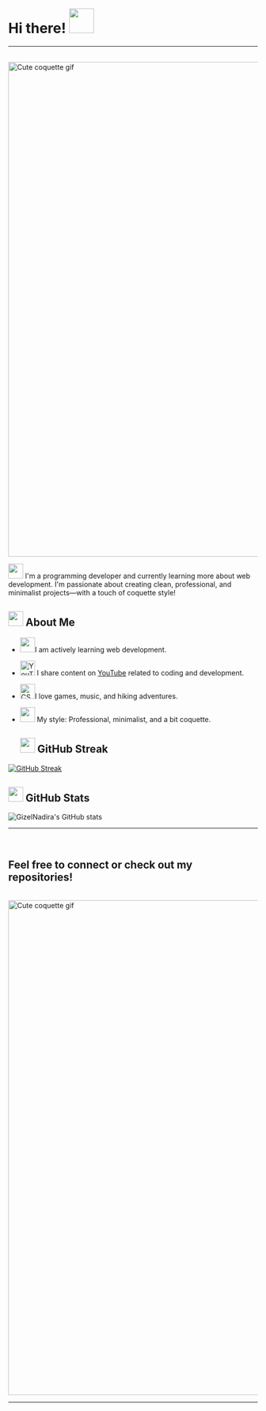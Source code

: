 # Hi there! <img src="https://img.icons8.com/?size=100&id=FAQ5bHYErUuB&format=png&color=000000" width="50" height="50">
<hr>
<br>

<img src="https://media1.giphy.com/media/v1.Y2lkPTc5MGI3NjExMGFpenN2N29lZGMyazNjNXJrY3M1ZXNnbGRhbGYwcHI4MmQ4bHFzcCZlcD12MV9pbnRlcm5hbF9naWZfYnlfaWQmY3Q9Zw/skVe8kyj61sqS0RlSZ/giphy.gif" width="1000" alt="Cute coquette gif"/>

<img src="https://img.icons8.com/?size=100&id=TVIF3isdKUx7&format=png&color=000000" width="30" height="30"> I'm a programming developer and currently learning more about web development. I'm passionate about creating clean, professional, and minimalist projects—with a touch of coquette style!
## <img src="https://img.icons8.com/?size=100&id=s9WLxeWgYMZV&format=png&color=000000" width="30" height="30"> About Me
- <img src="https://img.icons8.com/?size=100&id=59heN2gey5Iz&format=png&color=000000" width="30" height="30"/>I am actively learning web development.
- <img src="https://img.icons8.com/?size=100&id=bKaTgLBUC3WL&format=png&color=000000" width="30" height="30" alt="YouTube"/> I share content on [YouTube](https://www.youtube.com/channel/UCQfiiZpEJFCluq0IYlc0x2A) related to coding and development.
  
- <img src="https://img.icons8.com/?size=100&id=OiofYgOw2Gtn&format=png&color=000000" width="30" height="30" alt="CSS3"/>I love games, music, and hiking adventures.
- <img src="https://img.icons8.com/?size=100&id=0pK4qjFciSJ6&format=png&color=000000" width="30" height="30"> My style: Professional, minimalist, and a bit coquette.

  ## <img src="https://img.icons8.com/?size=100&id=mykExBvNxg2D&format=png&color=000000" width="30" height="30"> GitHub Streak

[![GitHub Streak](https://streak-stats.demolab.com?user=GizelNadira&theme=default)](https://git.io/streak-stats)

  ## <img src="https://img.icons8.com/?size=100&id=lluDJkWG6oU6&format=png&color=000000" width="30" height="30"> GitHub Stats

![GizelNadira's GitHub stats](https://github-readme-stats.vercel.app/api?username=GizelNadira&show_icons=true&theme=tokyonight)
<br>
<hr>
<br>

## Feel free to connect or check out my repositories!
<br>
<img src="https://media.giphy.com/media/v1.Y2lkPTc5MGI3NjExMXh2NHd4dm9mbmZwejNxMW05dzltdDJybnd1YmZhNTlia2V0dmZzciZlcD12MV9naWZzX3NlYXJjaCZjdD1n/qKr1nIRfIQPYI/giphy.gif" width="1000" alt="Cute coquette gif"/>

---


